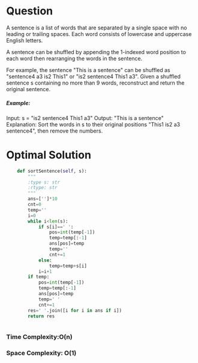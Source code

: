 # Question
A sentence is a list of words that are separated by a single space with no leading or trailing spaces. Each word consists of lowercase and uppercase English letters.

A sentence can be shuffled by appending the 1-indexed word position to each word then rearranging the words in the sentence.

For example, the sentence "This is a sentence" can be shuffled as "sentence4 a3 is2 This1" or "is2 sentence4 This1 a3".
Given a shuffled sentence s containing no more than 9 words, reconstruct and return the original sentence.

##### Example:
Input: s = "is2 sentence4 This1 a3"
Output: "This is a sentence"
Explanation: Sort the words in s to their original positions "This1 is2 a3 sentence4", then remove the numbers.

# Optimal Solution


``` python
    def sortSentence(self, s):
        """
        :type s: str
        :rtype: str
        """
        ans=['']*10
        cnt=0
        temp=''
        i=0
        while i<len(s):
            if s[i]==' ':
                pos=int(temp[-1])
                temp=temp[:-1]
                ans[pos]=temp
                temp=''
                cnt+=1
            else:
                temp=temp+s[i]
            i=i+1
        if temp:
            pos=int(temp[-1])
            temp=temp[:-1]
            ans[pos]=temp
            temp=' '
            cnt+=1
        res=' '.join([i for i in ans if i])
        return res
            
```
### Time Complexity:O(n)
### Space Complexity: O(1) 
